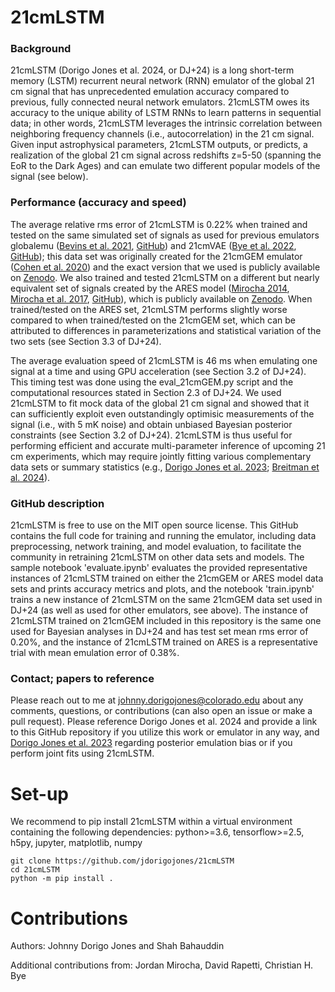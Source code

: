 # 21cmLSTM

### Background
21cmLSTM (Dorigo Jones et al. 2024, or DJ+24) is a long short-term memory (LSTM) recurrent neural network (RNN) emulator of the global 21 cm signal that has unprecedented emulation accuracy compared to previous, fully connected neural network emulators. 21cmLSTM owes its accuracy to the unique ability of LSTM RNNs to learn patterns in sequential data; in other words, 21cmLSTM leverages the intrinsic correlation between neighboring frequency channels (i.e., autocorrelation) in the 21 cm signal. Given input astrophysical parameters, 21cmLSTM outputs, or predicts, a realization of the global 21 cm signal across redshifts z=5-50 (spanning the EoR to the Dark Ages) and can emulate two different popular models of the signal (see below).

### Performance (accuracy and speed)
The average relative rms error of 21cmLSTM is 0.22% when trained and tested on the same simulated set of signals as used for previous emulators globalemu ([Bevins et al. 2021](https://ui.adsabs.harvard.edu/abs/2021MNRAS.508.2923B/abstract), [GitHub](https://github.com/htjb/globalemu)) and 21cmVAE ([Bye et al. 2022](https://ui.adsabs.harvard.edu/abs/2022ApJ...930...79B/abstract), [GitHub](https://github.com/christianhbye/21cmVAE)); this data set was originally created for the 21cmGEM emulator ([Cohen et al. 2020](https://ui.adsabs.harvard.edu/abs/2020MNRAS.495.4845C/abstract)) and the exact version that we used is publicly available on [Zenodo](https://doi.org/10.5281/zenodo.5084113). We also trained and tested 21cmLSTM on a different but nearly equivalent set of signals created by the ARES model ([Mirocha 2014](https://ui.adsabs.harvard.edu/abs/2014MNRAS.443.1211M/abstract), [Mirocha et al. 2017](https://ui.adsabs.harvard.edu/abs/2017MNRAS.464.1365M/abstract), [GitHub](https://github.com/mirochaj/ares)), which is publicly available on [Zenodo](https://doi.org/10.5281/zenodo.13840725). When trained/tested on the ARES set, 21cmLSTM performs slightly worse compared to when trained/tested on the 21cmGEM set, which can be attributed to differences in parameterizations and statistical variation of the two sets (see Section 3.3 of DJ+24).

The average evaluation speed of 21cmLSTM is 46 ms when emulating one signal at a time and using GPU acceleration (see Section 3.2 of DJ+24). This timing test was done using the eval_21cmGEM.py script and the computational resources stated in Section 2.3 of DJ+24. We used 21cmLSTM to fit mock data of the global 21 cm signal and showed that it can sufficiently exploit even outstandingly optimisic measurements of the signal (i.e., with 5 mK noise) and obtain unbiased Bayesian posterior constraints (see Section 3.2 of DJ+24). 21cmLSTM is thus useful for performing efficient and accurate multi-parameter inference of upcoming 21 cm experiments, which may require jointly fitting various complementary data sets or summary statistics (e.g., [Dorigo Jones et al. 2023](https://ui.adsabs.harvard.edu/abs/2023ApJ...959...49D/abstract); [Breitman et al. 2024](https://ui.adsabs.harvard.edu/abs/2024MNRAS.527.9833B/abstract)).

### GitHub description
21cmLSTM is free to use on the MIT open source license. This GitHub contains the full code for training and running the emulator, including data preprocessing, network training, and model evaluation, to facilitate the community in retraining 21cmLSTM on other data sets and models. The sample notebook 'evaluate.ipynb' evaluates the provided representative instances of 21cmLSTM trained on either the 21cmGEM or ARES model data sets and prints accuracy metrics and plots, and the notebook 'train.ipynb' trains a new instance of 21cmLSTM on the same 21cmGEM data set used in DJ+24 (as well as used for other emulators, see above). The instance of 21cmLSTM trained on 21cmGEM included in this repository is the same one used for Bayesian analyses in DJ+24 and has test set mean rms error of 0.20%, and the instance of 21cmLSTM trained on ARES is a representative trial with mean emulation error of 0.38%.

### Contact; papers to reference
Please reach out to me at johnny.dorigojones@colorado.edu about any comments, questions, or contributions (can also open an issue or make a pull request). Please reference Dorigo Jones et al. 2024 and provide a link to this GitHub repository if you utilize this work or emulator in any way, and [Dorigo Jones et al. 2023](https://ui.adsabs.harvard.edu/abs/2023ApJ...959...49D/abstract) regarding posterior emulation bias or if you perform joint fits using 21cmLSTM.

# Set-up
We recommend to pip install 21cmLSTM within a virtual environment containing the following dependencies: python>=3.6, tensorflow>=2.5, h5py, jupyter, matplotlib, numpy

```
git clone https://github.com/jdorigojones/21cmLSTM
cd 21cmLSTM
python -m pip install .
```

# Contributions
Authors: Johnny Dorigo Jones and Shah Bahauddin

Additional contributions from: Jordan Mirocha, David Rapetti, Christian H. Bye
